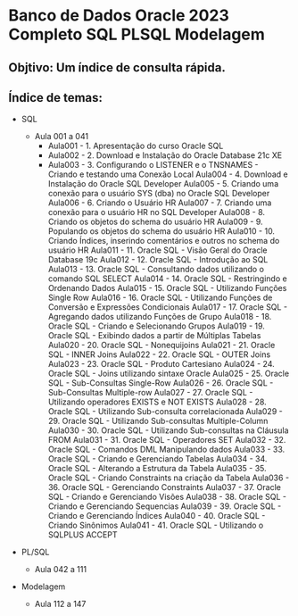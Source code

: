 # Banco de Dados Oracle 2023 Completo SQL PLSQL Modelagem

## Objtivo: Um índice de consulta rápida.
## Índice de temas: 
- SQL
  - Aula 001 a 041
    - Aula001 - 1. Apresentação do curso Oracle SQL
    - Aula002 - 2. Download e Instalação do Oracle Database 21c XE
    - Aula003 - 3. Configurando o LISTENER e o TNSNAMES - Criando e testando uma Conexão Local
Aula004 - 4. Download e Instalação do Oracle SQL Developer
Aula005 - 5. Criando uma conexão para o usuário SYS (dba) no Oracle SQL Developer
Aula006 - 6. Criando o Usuário HR
Aula007 - 7. Criando uma conexão para o usuário HR no SQL Developer
Aula008 - 8. Criando os objetos do schema do usuário HR
Aula009 - 9. Populando os objetos do schema do usuário HR
Aula010 - 10. Criando Índices, inserindo comentários e outros no schema do usuário HR
Aula011 - 11. Oracle SQL - Visão Geral do Oracle Database 19c
Aula012 - 12. Oracle SQL - Introdução ao SQL
Aula013 - 13. Oracle SQL - Consultando dados utilizando o comando SQL SELECT
Aula014 - 14. Oracle SQL - Restringindo e Ordenando Dados
Aula015 - 15. Oracle SQL - Utilizando Funções Single Row
Aula016 - 16. Oracle SQL - Utilizando Funções de Conversão e Expressões Condicionais
Aula017 - 17. Oracle SQL - Agregando dados utilizando Funções de Grupo
Aula018 - 18. Oracle SQL - Criando e Selecionando Grupos
Aula019 - 19. Oracle SQL - Exibindo dados a partir de Múltiplas Tabelas
Aula020 - 20. Oracle SQL - Nonequijoins
Aula021 - 21. Oracle SQL - INNER Joins
Aula022 - 22. Oracle SQL - OUTER Joins
Aula023 - 23. Oracle SQL - Produto Cartesiano
Aula024 - 24. Oracle SQL - Joins utilizando sintaxe Oracle
Aula025 - 25. Oracle SQL - Sub-Consultas Single-Row
Aula026 - 26. Oracle SQL - Sub-Consultas Multiple-row
Aula027 - 27. Oracle SQL - Utilizando operadores EXISTS e NOT EXISTS
Aula028 - 28. Oracle SQL - Utilizando Sub-consulta correlacionada
Aula029 - 29. Oracle SQL - Utilizando Sub-consultas Multiple-Column
Aula030 - 30. Oracle SQL - Utilizando Sub-consultas na Cláusula FROM
Aula031 - 31. Oracle SQL - Operadores SET
Aula032 - 32. Oracle SQL - Comandos DML Manipulando dados
Aula033 - 33. Oracle SQL - Criando e Gerenciando Tabelas
Aula034 - 34. Oracle SQL - Alterando a Estrutura da Tabela
Aula035 - 35. Oracle SQL - Criando Constraints na criação da Tabela
Aula036 - 36. Oracle SQL - Gerenciando Constraints
Aula037 - 37. Oracle SQL - Criando e Gerenciando Visões
Aula038 - 38. Oracle SQL - Criando e Gerenciando Sequencias
Aula039 - 39. Oracle SQL - Criando e Gerenciando Índices
Aula040 - 40. Oracle SQL - Criando Sinônimos
Aula041 - 41. Oracle SQL - Utilizando o SQLPLUS ACCEPT



- PL/SQL
  - Aula 042 a 111
- Modelagem 
  - Aula 112 a 147